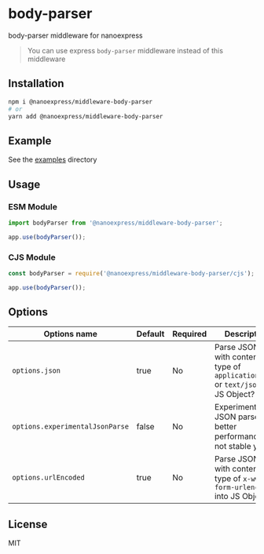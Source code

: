 # body-parser

body-parser middleware for nanoexpress

> You can use express `body-parser` middleware instead of this middleware

## Installation

```bash
npm i @nanoexpress/middleware-body-parser
# or
yarn add @nanoexpress/middleware-body-parser
```

## Example

See the [examples](./examples) directory

## Usage

### ESM Module

```js
import bodyParser from '@nanoexpress/middleware-body-parser';

app.use(bodyParser());
```

### CJS Module

```js
const bodyParser = require('@nanoexpress/middleware-body-parser/cjs');

app.use(bodyParser());
```

## Options

| Options name                    | Default | Required | Description                                                                            |
| ------------------------------- | ------- | -------- | -------------------------------------------------------------------------------------- |
| `options.json`                  | true    | No       | Parse JSON data with content-type of `application/json` or `text/json` into JS Object? |
| `options.experimentalJsonParse` | false   | No       | Experimental JSON parser, better performance, but not stable yet                       |
| `options.urlEncoded`            | true    | No       | Parse JSON data with content-type of `x-www-form-urlencoded` into JS Object?           |

## License

MIT
